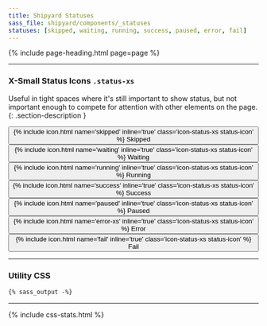 ```yaml
---
title: Shipyard Statuses
sass_file: shipyard/components/_statuses
statuses: [skipped, waiting, running, success, paused, error, fail]
---
```


{% include page-heading.html page=page %}

---

### X-Small Status Icons `.status-xs`
Useful in tight spaces where it's still important to show status, but not important enough to compete for attention with other elements on the page.
{: .section-description }

<div class="mb-24">
  <button tooltip="skipped" class="btn btn-secondary btn-xs rounded-pill mr-4">
    <span class="status status-skipped status-xs">
      {% include icon.html name='skipped' inline='true' class='icon-status-xs status-icon' %}
    </span>
    <span class="text-sm medium ml-4 text-skipped">Skipped</span>
  </button>

  <button tooltip="waiting" class="btn btn-secondary btn-xs rounded-pill mr-4">
    <span class="status status-waiting status-xs">
      {% include icon.html name='waiting' inline='true' class='icon-status-xs status-icon' %}
    </span>
    <span class="text-sm medium ml-4 text-waiting">Waiting</span>
  </button>

  <button tooltip="running" class="btn btn-secondary btn-xs rounded-pill mr-4">
    <span class="status status-running status-xs">
      {% include icon.html name='running' inline='true' class='icon-status-xs status-icon' %}
    </span>
    <span class="text-sm medium ml-4 text-running">Running</span>
  </button>

  <button tooltip="success" class="btn btn-secondary btn-xs rounded-pill mr-4">
    <span class="status status-success status-xs">
      {% include icon.html name='success' inline='true' class='icon-status-xs status-icon' %}
    </span>
    <span class="text-sm medium ml-4 text-success">Success</span>
  </button>

  <button tooltip="paused" class="btn btn-secondary btn-xs rounded-pill mr-4">
    <span class="status status-paused status-xs">
      {% include icon.html name='paused' inline='true' class='icon-status-xs status-icon' %}
    </span>
    <span class="text-sm medium ml-4 text-paused">Paused</span>
  </button>

  <button tooltip="error" class="btn btn-secondary btn-xs rounded-pill mr-4">
    <span class="status status-error status-xs">
      {% include icon.html name='error-xs' inline='true' class='icon-status-xs status-icon' %}
    </span>
    <span class="text-sm medium ml-4 text-error">Error</span>
  </button>

  <button tooltip="fail" class="btn btn-secondary btn-xs rounded-pill mr-4">
    <span class="status status-fail status-xs">
      {% include icon.html name='fail' inline='true' class='icon-status-xs status-icon' %}
    </span>
    <span class="text-sm medium ml-4 text-fail">Fail</span>
  </button>
</div>

---

### Utility CSS
```css
{% sass_output -%}
```

---

{% include css-stats.html %}
